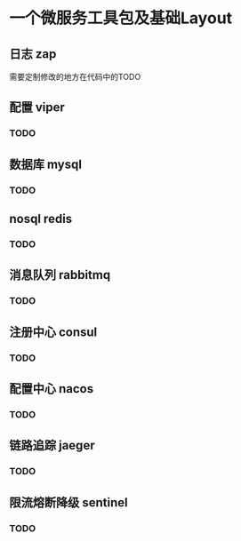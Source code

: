 # 一个微服务工具包及基础Layout
## 日志 zap
需要定制修改的地方在代码中的TODO
## 配置 viper
### TODO
## 数据库 mysql
### TODO
## nosql redis
### TODO
## 消息队列 rabbitmq
### TODO
## 注册中心 consul
### TODO
## 配置中心 nacos
### TODO
## 链路追踪 jaeger
### TODO
## 限流熔断降级 sentinel
### TODO
